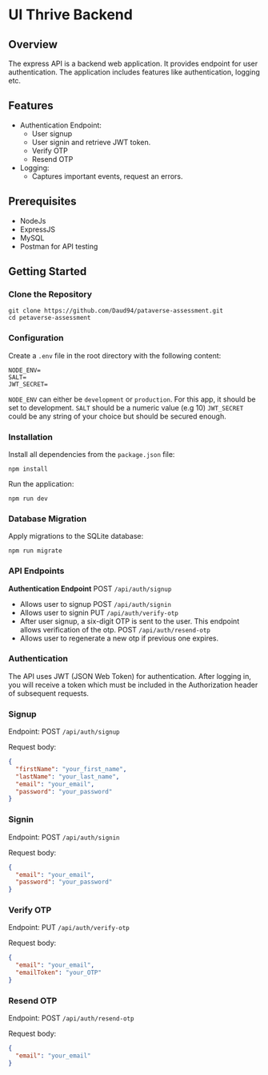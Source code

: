 # UI Thrive Backend
## Overview
The express API is a backend web application. It provides endpoint for user authentication. The application includes
features like authentication, logging etc.
## Features
- Authentication Endpoint:
    - User signup
    - User signin and retrieve JWT token.
    - Verify OTP
    - Resend OTP
- Logging:
    - Captures important events, request an errors.
## Prerequisites
- NodeJs
- ExpressJS
- MySQL
- Postman for API testing
## Getting Started
### Clone the Repository
```shell
git clone https://github.com/Daud94/pataverse-assessment.git
cd petaverse-assessment
```
### Configuration
Create a `.env` file in the root directory with the following content:
```dotenv
NODE_ENV=
SALT=
JWT_SECRET=
```
`NODE_ENV` can either be `development` or `production`. For this app, it should be set to development.
`SALT` should be a numeric value (e.g 10)
`JWT_SECRET` could be any string of your choice but should be secured enough.

### Installation
Install all dependencies from the `package.json` file:
```shell
npm install
```
Run the application:
```angular2html
npm run dev
```
### Database Migration
Apply migrations to the SQLite database:
```shell
npm run migrate
```

### API Endpoints
**Authentication Endpoint**
POST `/api/auth/signup`
  - Allows user to signup
POST `/api/auth/signin`
  - Allows user to signin
PUT `/api/auth/verify-otp`
  - After user signup, a six-digit OTP is sent to the user. This endpoint allows verification of the otp.
POST `/api/auth/resend-otp`
- Allows user to regenerate a new otp if previous one expires.

### Authentication
The API uses JWT (JSON Web Token) for authentication. After logging in, you will receive a token which must be included in the Authorization header of subsequent requests.

### Signup
Endpoint: POST `/api/auth/signup`

Request body:
```json
{
  "firstName": "your_first_name",
  "lastName": "your_last_name",
  "email": "your_email",
  "password": "your_password"
}
```
### Signin
Endpoint: POST `/api/auth/signin`

Request body:
```json
{
  "email": "your_email",
  "password": "your_password"
}
```
### Verify OTP
Endpoint: PUT `/api/auth/verify-otp`

Request body:
```json
{
  "email": "your_email",
  "emailToken": "your_OTP"
}
```
### Resend OTP
Endpoint: POST `/api/auth/resend-otp`

Request body:
```json
{
  "email": "your_email"
}
```